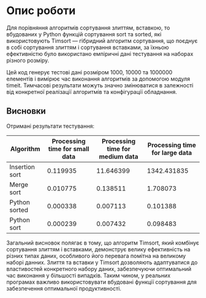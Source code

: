 # Опис роботи

Для порівняння алгоритмів сортування злиттям, вставкою, то вбудованих у Python функцій сортування sort та sorted, які використовують Timsort — гібридний алгоритм сортування, що поєднує в собі сортування злиттям і сортування вставками, за їхньою ефективністю було використано емпіричні дані тестування на наборах різного розміру.

Цей код генерує тестові дані розміром 1000, 10000 та 1000000 елементів і вимірює час виконання алгоритмів за допомогою модуля timeit. Тимчасові результати можуть значно змінюватися в залежності від конкретної реалізації алгоритмів та конфігурації обладнання.

## Висновки

Отримані результати тестування:

| Algorithm      | Processing time for small data | Processing time for medium data | Processing time for large data |
| -------------- | ------------------------------ | ------------------------------- | ------------------------------ |
| Insertion sort | 0.119935                       | 11.646399                       | 1342.431835                    |
| Merge sort     | 0.010775                       | 0.138511                        | 1.708073                       |
| Python sorted  | 0.000338                       | 0.007113                        | 0.101388                       |
| Python sort    | 0.000239                       | 0.007432                        | 0.098483                       |

Загальний висновок полягає в тому, що алгоритм Timsort, який комбінує сортування злиттям і вставками, демонструє велику ефективність на різних типах даних, особливого його перевага помітна на великому наборі данних. Злиття та вставки у Timsort дозволяють адаптуватися до властивостей конкретного набору даних, забезпечуючи оптимальний час виконання у більшості випадків. Таким чином, у реальних програмах важливо використовувати вбудовані функції сортування для забезпечення оптимальної продуктивності.
